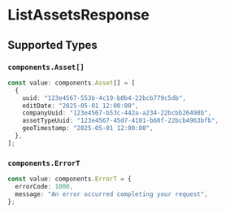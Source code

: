 # ListAssetsResponse


## Supported Types

### `components.Asset[]`

```typescript
const value: components.Asset[] = [
  {
    uuid: "123e4567-553b-4c19-b0b4-22bcb779c5db",
    editDate: "2025-05-01 12:00:00",
    companyUuid: "123e4567-b53c-442a-a234-22bcbb26498b",
    assetTypeUuid: "123e4567-45d7-4101-b60f-22bcb4963bfb",
    geoTimestamp: "2025-05-01 12:00:00",
  },
];
```

### `components.ErrorT`

```typescript
const value: components.ErrorT = {
  errorCode: 1000,
  message: "An error occurred completing your request",
};
```

